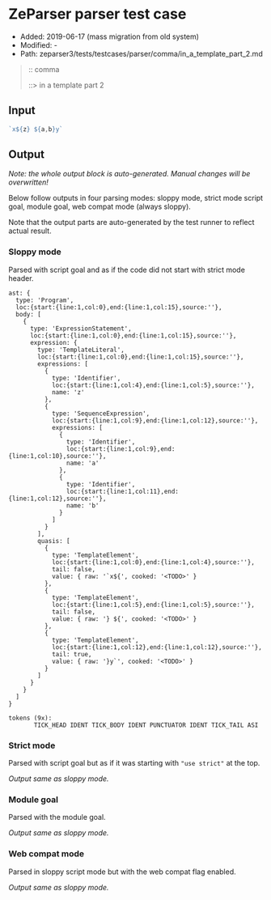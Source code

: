 # ZeParser parser test case

- Added: 2019-06-17 (mass migration from old system)
- Modified: -
- Path: zeparser3/tests/testcases/parser/comma/in_a_template_part_2.md

> :: comma
>
> ::> in a template part 2

## Input

`````js
`x${z} ${a,b}y`
`````

## Output

_Note: the whole output block is auto-generated. Manual changes will be overwritten!_

Below follow outputs in four parsing modes: sloppy mode, strict mode script goal, module goal, web compat mode (always sloppy).

Note that the output parts are auto-generated by the test runner to reflect actual result.

### Sloppy mode

Parsed with script goal and as if the code did not start with strict mode header.

`````
ast: {
  type: 'Program',
  loc:{start:{line:1,col:0},end:{line:1,col:15},source:''},
  body: [
    {
      type: 'ExpressionStatement',
      loc:{start:{line:1,col:0},end:{line:1,col:15},source:''},
      expression: {
        type: 'TemplateLiteral',
        loc:{start:{line:1,col:0},end:{line:1,col:15},source:''},
        expressions: [
          {
            type: 'Identifier',
            loc:{start:{line:1,col:4},end:{line:1,col:5},source:''},
            name: 'z'
          },
          {
            type: 'SequenceExpression',
            loc:{start:{line:1,col:9},end:{line:1,col:12},source:''},
            expressions: [
              {
                type: 'Identifier',
                loc:{start:{line:1,col:9},end:{line:1,col:10},source:''},
                name: 'a'
              },
              {
                type: 'Identifier',
                loc:{start:{line:1,col:11},end:{line:1,col:12},source:''},
                name: 'b'
              }
            ]
          }
        ],
        quasis: [
          {
            type: 'TemplateElement',
            loc:{start:{line:1,col:0},end:{line:1,col:4},source:''},
            tail: false,
            value: { raw: '`x${', cooked: '<TODO>' }
          },
          {
            type: 'TemplateElement',
            loc:{start:{line:1,col:5},end:{line:1,col:5},source:''},
            tail: false,
            value: { raw: '} ${', cooked: '<TODO>' }
          },
          {
            type: 'TemplateElement',
            loc:{start:{line:1,col:12},end:{line:1,col:12},source:''},
            tail: true,
            value: { raw: '}y`', cooked: '<TODO>' }
          }
        ]
      }
    }
  ]
}

tokens (9x):
       TICK_HEAD IDENT TICK_BODY IDENT PUNCTUATOR IDENT TICK_TAIL ASI
`````

### Strict mode

Parsed with script goal but as if it was starting with `"use strict"` at the top.

_Output same as sloppy mode._

### Module goal

Parsed with the module goal.

_Output same as sloppy mode._

### Web compat mode

Parsed in sloppy script mode but with the web compat flag enabled.

_Output same as sloppy mode._
